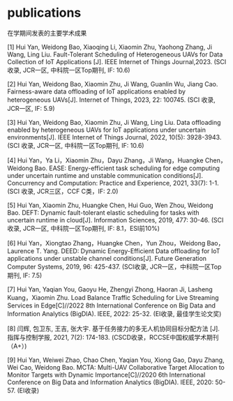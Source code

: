 # publications
在学期间发表的主要学术成果


[1] Hui Yan, Weidong Bao, Xiaoqing Li, Xiaomin Zhu, Yaohong Zhang, Ji Wang, Ling Liu. Fault-Tolerant Scheduling of Heterogeneous UAVs for Data Collection of IoT Applications [J]. IEEE Internet of Things Journal,2023. (SCI收录, JCR一区, 中科院一区Top期刊, IF: 10.6)

[2] Hui Yan, Weidong Bao, Xiaomin Zhu, Ji Wang, Guanlin Wu, Jiang Cao. Fairness-aware data offloading of IoT applications enabled by heterogeneous UAVs[J]. Internet of Things, 2023, 22: 100745. (SCI 收录, JCR一区, IF: 5.9)

[3] Hui Yan, Weidong Bao, Xiaomin Zhu, Ji Wang, Ling Liu. Data offloading enabled by heterogeneous UAVs for IoT applications under uncertain environments[J]. IEEE Internet of Things Journal, 2022, 10(5): 3928-3943. (SCI 收录, JCR一区, 中科院一区Top期刊, IF: 10.6)

[4] Hui Yan，Ya Li，Xiaomin Zhu，Dayu Zhang，Ji Wang，Huangke Chen，Weidong Bao. EASE: Energy-efficient task scheduling for edge computing under uncertain runtime and unstable communication conditions[J]. Concurrency and Computation: Practice and Experience, 2021, 33(7): 1-1. (SCI 收录, JCR三区，CCF C类，IF: 2.0)

[5] Hui Yan, Xiaomin Zhu, Huangke Chen, Hui Guo, Wen Zhou, Weidong Bao. DEFT: Dynamic fault-tolerant elastic scheduling for tasks with uncertain runtime in cloud[J]. Information Sciences, 2019, 477: 30-46. (SCI收录, JCR一区, 中科院一区Top期刊, IF: 8.1，ESI前10%)

[6] Hui Yan，Xiongtao Zhang，Huangke Chen，Yun Zhou，Weidong Bao，Laurence T. Yang. DEED: Dynamic Energy-Efficient Data offloading for IoT applications under unstable channel conditions[J]. Future Generation Computer Systems, 2019, 96: 425-437. (SCI收录, JCR一区，中科院一区Top期刊, IF: 7.5)

[7] Hui Yan, Yaqian You, Gaoyu He, Zhengyi Zhong, Haoran Ji, Lasheng Kuang，Xiaomin Zhu. Load Balance Traffic Scheduling for Live Streaming Services in Edge[C]//2022 8th International Conference on Big Data and Information Analytics (BigDIA). IEEE, 2022: 25-32. (EI收录, 最佳学生论文奖)

[8] 闫辉, 包卫东, 王吉, 张大宇. 基于任务接力的多无人机协同目标分配方法 [J]. 指挥与控制学报, 2021, 7(2): 174-183. (CSCD收录，RCCSE中国权威学术期刊（A+）)

[9] Hui Yan, Weiwei Zhao, Chao Chen, Yaqian You, Xiong Gao, Dayu Zhang, Wei Cao, Weidong Bao. MCTA: Multi-UAV Collaborative Target Allocation to Monitor Targets with Dynamic Importance[C]//2020 6th International Conference on Big Data and Information Analytics (BigDIA). IEEE, 2020: 50-57. (EI收录)

